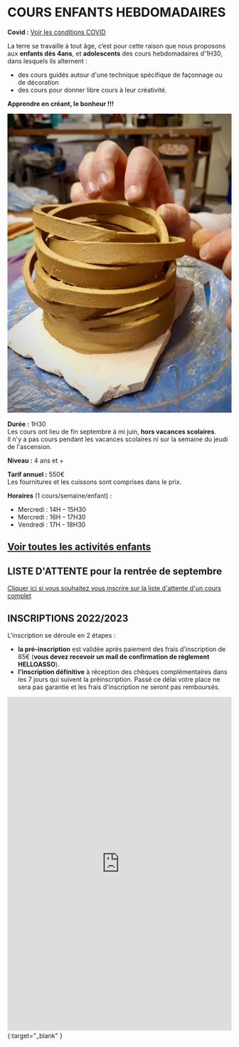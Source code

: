 # COURS ENFANTS HEBDOMADAIRES  


**Covid :** [Voir les conditions COVID](covid)  


La terre se travaille à tout âge, c’est pour cette raison que nous proposons aux **enfants dès 4ans**, et **adolescents** des cours hebdomadaires d'1H30, dans lesquels ils alternent :
- des cours guidés autour d'une technique spécifique de façonnage ou de décoration
- des cours pour donner libre cours à leur créativité.

**Apprendre en créant, le bonheur !!!**  



<img src="/images/atelier-modelage-poterie_atelier-colombes.jpeg" class="image-stage">


**Durée :** 1H30  
Les cours ont lieu de fin septembre à mi juin, **hors vacances scolaires**.  
Il n'y a pas cours pendant les vacances scolaires ni sur la semaine du jeudi de l'ascension.

**Niveau :** 4 ans et +  

**Tarif annuel :** 550€  
Les fournitures et les cuissons sont comprises dans le prix.  

**Horaires** (1 cours/semaine/enfant) :  
- Mercredi : 14H – 15H30  
- Mercredi : 16H – 17H30  
- Vendredi : 17H - 18H30      



[Voir toutes les activités enfants](activites_enfants)  
---  
  
## LISTE D'ATTENTE pour la rentrée de septembre  
[Cliquer ici si vous souhaitez vous inscrire sur la liste d'attente d'un cours complet](https://forms.gle/RcWEHegz6js46Y7i8)   

## INSCRIPTIONS 2022/2023    
L'inscription se déroule en 2 étapes :  
- **la pré-inscription** est validée après paiement des frais d'inscription de 85€ (**vous devez recevoir un mail de confirmation de règlement HELLOASSO**).  
- **l'inscription définitive** à réception des chèques complémentaires dans les 7 jours qui suivent la préinscription. Passé ce délai votre place ne sera pas garantie et les frais d'inscription ne seront pas remboursés.     

<iframe id="haWidget" allowtransparency="true" scrolling="auto" src="https://www.helloasso.com/associations/fans-de-terre/evenements/inscriptions-enfants-2023-2024/widget" style="width: 100%; height: 750px; border: none;"></iframe>{:target="_blank" }    






